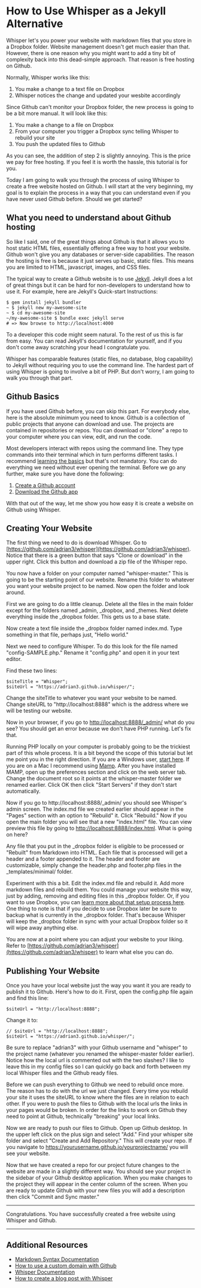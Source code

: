 <!---
title: Whisper as a Jekyll Alternative
date: Thu, 18 Jan 2018 12:00:00 MST
published: true
categories: 
jquery: true
--->

# How to Use Whisper as a Jekyll Alternative

Whisper let's you power your website with markdown files that you store in a Dropbox folder. Website management doesn't get much easier than that. However, there is one reason why you might want to add a tiny bit of complexity back into this dead-simple approach. That reason is free hosting on Github.

Normally, Whisper works like this:

1. You make a change to a text file on Dropbox
2. Whisper notices the change and updated your wesbite accordingly

Since Github can't monitor your Dropbox folder, the new process is going to be a bit more manual. It will look like this:

1. You make a change to a file on Dropbox
2. From your computer you trigger a Dropbox sync telling Whisper to rebuild your site
3. You push the updated files to Github

As you can see, the addition of step 2 is slightly annoying. This is the price we pay for free hosting. If you feel it is worth the hassle, this tutorial is for you.

Today I am going to walk you through the process of using Whisper to create a free website hosted on Github. I will start at the very beginning, my goal is to explain the process in a way that you can understand even if you have never used Github before. Should we get started?

## What you need to understand about Github hosting

So like I said, one of the great things about Github is that it allows you to host static HTML files, essentially offering a free way to host your website. Github won't give you any databases or server-side capabilities. The reason the hosting is free is because it just serves up basic, static files. This means you are limited to HTML, javascript, images, and CSS files. 

The typical way to create a Github website is to use [Jekyll](https://jekyllrb.com). Jekyll does a lot of great things but it can be hard for non-developers to understand how to use it. For example, here are Jekyll's Quick-start Instructions:

	$ gem install jekyll bundler
	~ $ jekyll new my-awesome-site
	~ $ cd my-awesome-site
	~/my-awesome-site $ bundle exec jekyll serve
	# => Now browse to http://localhost:4000 

To a developer this code might seem natural. To the rest of us this is far from easy. You can read Jekyll's documentation for yourself, and if you don't come away scratching your head I congratulate you. 

Whisper has comparable features (static files, no database, blog capability) to Jekyll without requiring you to use the command line. The hardest part of using Whisper is going to involve a bit of PHP. But don't worry, I am going to walk you through that part.


## Github Basics

If you have used Github before, you can skip this part. For everybody else, here is the absolute minimum you need to know. Github is a collection of public projects that anyone can download and use. The projects are contained in repositories or repos. You can download or "clone" a repo to your computer where you can view, edit, and run the code. 

Most developers interact with repos using the command line. They type commands into their terminal which in turn performs different tasks. I recommend [learning the basics](https://guides.github.com/activities/hello-world/) but that's not mandatory. You can do everything we need without ever opening the terminal. Before we go any further, make sure you have done the following:

1. [Create a Github account](https://github.com/join)
2. [Download the Github app](https://desktop.github.com)

With that out of the way, let me show you how easy it is create a website on Github using Whisper.


## Creating Your Website

The first thing we need to do is download Whisper. Go to [https://github.com/adrian3/whisper](https://github.com/adrian3/whisper). Notice that there is a green button that says "Clone or download" in the upper right. Click this button and download a zip file of the Whisper repo.

You now have a folder on your computer named "whisper-master." This is going to be the starting point of our website. Rename this folder to whatever you want your website project to be named. Now open the folder and look around. 

First we are going to do a little cleanup. Delete all the files in the main folder except for the folders named _admin, _dropbox, and _themes. Next delete everything inside the _dropbox folder. This gets us to a base state.

Now create a text file inside the _dropbox folder named index.md. Type something in that file, perhaps just, "Hello world." 

Next we need to configure Whisper. To do this look for the file named "config-SAMPLE.php." Rename it "config.php" and open it in your text editor. 

Find these two lines:

	$siteTitle = "Whisper";
	$siteUrl = "https://adrian3.github.io/whisper/";

Change the siteTitle to whatever you want your website to be named. Change siteURL to "http://localhost:8888" which is the address where we will be testing our website. 

Now in your browser, if you go to [http://localhost:8888/_admin/](http://localhost:8888/_admin/) what do you see? You should get an error because we don't have PHP running. Let's fix that.

Running PHP locally on your computer is probably going to be the trickiest part of this whole process. It is a bit beyond the scope of this tutorial but let me point you in the right direction. If you are a Windows user, [start here](https://www.google.com/search?rls=en&q=how+to+run+php+on+windows&ie=UTF-8&oe=UTF-8). If you are on a Mac I recommend using [Mamp](https://www.mamp.info/en/). After you have installed MAMP, open up the preferences section and click on the web server tab. Change the document root so it points at the whisper-master folder we renamed earlier. Click OK then click "Start Servers" if they don't start automatically. 

Now if you go to http://localhost:8888/_admin/ you should see Whisper's admin screen. The index.md file we created earlier should appear in the "Pages" section with an option to "Rebuild" it. Click "Rebuild." Now if you open the main folder you will see that a new "index.html" file. You can view preview this file by going to [http://localhost:8888/index.html](http://localhost:8888/). What is going on here?

Any file that you put in the _dropbox folder is eligible to be processed or "Rebuilt" from Markdown into HTML. Each file that is processed will get a header and a footer appended to it. The header and footer are customizable, simply change the header.php and footer.php files in the _templates/minimal/ folder. 

Experiment with this a bit. Edit the index.md file and rebuild it. Add more markdown files and rebuild them. You could manage your website this way, just by adding, removing and editing files in this _dropbox folder. Or, if you want to use Dropbox, you can [learn more about that setup process here](../dropbox.html). One thing to note is that if you decide to use Dropbox later be sure to backup what is currently in the _dropbox folder. That's because Whisper will keep the _dropbox folder in sync with your actual Dropbox folder so it will wipe away anything else.

You are now at a point where you can adjust your website to your liking. Refer to [https://github.com/adrian3/whisper](https://github.com/adrian3/whisper) to learn what else you can do. 


## Publishing Your Website

Once you have your local website just the way you want it you are ready to publish it to Github. Here's how to do it. First, open the config.php file again and find this line: 

	$siteUrl = "http://localhost:8888";

Change it to:

	// $siteUrl = "http://localhost:8888";
	$siteUrl = "https://adrian3.github.io/whisper/";

Be sure to replace "adrian3" with your Github username and "whisper" to the project name (whatever you renamed the whisper-master folder earlier). Notice how the local url is commented out with the two slashes? I like to leave this in my config files so I can quickly go back and forth between my local Whisper files and the Github ready files.

Before we can push everything to Github we need to rebuild once more. The reason has to do with the url we just changed. Every time you rebuild your site it uses the siteURL to know where the files are in relation to each other. If you were to push the files to Github with the local urls the links in your pages would be broken. In order for the links to work on Github they need to point at Github, technically "breaking" your local links.

Now we are ready to push our files to Github. Open up Github desktop. In the upper left click on the plus sign and select "Add." Find your whisper site folder and select "Create and Add Repository." This will create your repo. If you navigate to https://yourusername.github.io/yourprojectname/ you will see your website. 

Now that we have created a repo for our project future changes to the website are made in a slightly different way. You should see your project in the sidebar of your Github desktop application. When you make changes to the project they will appear in the center column of the screen. When you are ready to update Github with your new files you will add a description then click "Commit and Sync master."

***

Congratulations. You have successfully created a free website using Whisper and Github. 

***

## Additional Resources
- [Markdown Syntax Documentation](https://daringfireball.net/projects/markdown/syntax)
- [How to use a custom domain with Github](https://help.github.com/articles/quick-start-setting-up-a-custom-domain/)
- [Whisper Documentation](https://adrian3.github.io/whisper/index.html)
- [How to create a blog post with Whisper](https://adrian3.github.io/whisper/blog/2018/2018-01-07-How-To-Make-A-Post.html)